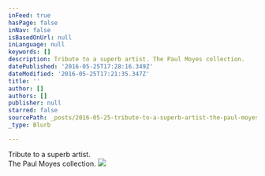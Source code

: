 ```yaml
---
inFeed: true
hasPage: false
inNav: false
isBasedOnUrl: null
inLanguage: null
keywords: []
description: Tribute to a superb artist. The Paul Moyes collection.
datePublished: '2016-05-25T17:28:16.349Z'
dateModified: '2016-05-25T17:21:35.347Z'
title: ''
author: []
authors: []
publisher: null
starred: false
sourcePath: _posts/2016-05-25-tribute-to-a-superb-artist-the-paul-moyes-collection.md
_type: Blurb

---
```

Tribute to a superb artist.  
The Paul Moyes collection.
![](https://the-grid-user-content.s3-us-west-2.amazonaws.com/112cec9c-0442-4fec-bf53-1898b94713a0.jpg)